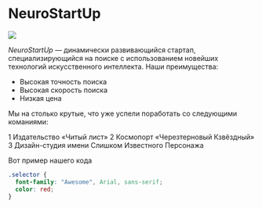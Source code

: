 # NeuroStartUp

![](https://netology-code.github.io/git-homeworks/introduction/assets/logo.png)

*NeuroStartUp* — динамически развивающийся стартап, специализирующийся на поиске с использованием 
 новейших технологий искусственного интеллекта.
Наши преимущества:
* Высокая точность поиска
* Высокая скорость поиска
* Низкая цена

Мы на столько крутые, что уже успели поработать со следующими команиями:

1 Издательство «Читый лист»
2 Космопорт «Черезтерновый Кзвёздный»
3 Дизайн-студия имени Слишком Известного Персонажа

Вот пример нашего кода

```css
.selector {
  font-family: "Awesome", Arial, sans-serif;
  color: red;
}
```
